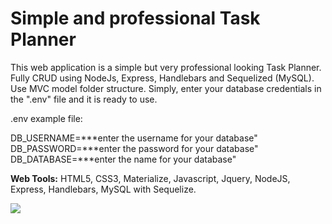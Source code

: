 # Simple and professional Task Planner

This web application is a simple but very professional looking Task Planner. Fully CRUD using NodeJs, Express, Handlebars and Sequelized (MySQL). Use MVC model folder structure. 
Simply, enter your database credentials in the ".env" file and it is ready to use.

.env example file:

DB_USERNAME=***enter the username for your database"<br>
DB_PASSWORD=***enter the password for your database"<br>
DB_DATABASE=***enter the name for your database"


**Web Tools:** HTML5, CSS3, Materialize, Javascript, Jquery, NodeJS, Express, Handlebars, MySQL with Sequelize.

<img src="https://user-images.githubusercontent.com/40499942/64218448-ad9e7900-ce8f-11e9-8838-c4a8b7657b7d.jpg">
